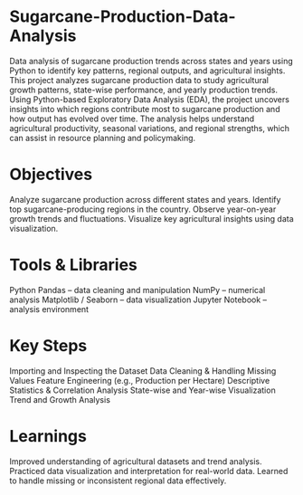# Sugarcane-Production-Data-Analysis
Data analysis of sugarcane production trends across states and years using Python to identify key patterns, regional outputs, and agricultural insights.
This project analyzes sugarcane production data to study agricultural growth patterns, state-wise performance, and yearly production trends. Using Python-based Exploratory Data Analysis (EDA), the project uncovers insights into which regions contribute most to sugarcane production and how output has evolved over time.
The analysis helps understand agricultural productivity, seasonal variations, and regional strengths, which can assist in resource planning and policymaking.

# Objectives
Analyze sugarcane production across different states and years.
Identify top sugarcane-producing regions in the country.
Observe year-on-year growth trends and fluctuations.
Visualize key agricultural insights using data visualization.

# Tools & Libraries
Python
Pandas – data cleaning and manipulation
NumPy – numerical analysis
Matplotlib / Seaborn – data visualization
Jupyter Notebook – analysis environment

# Key Steps
Importing and Inspecting the Dataset
Data Cleaning & Handling Missing Values
Feature Engineering (e.g., Production per Hectare)
Descriptive Statistics & Correlation Analysis
State-wise and Year-wise Visualization
Trend and Growth Analysis

# Learnings
Improved understanding of agricultural datasets and trend analysis.
Practiced data visualization and interpretation for real-world data.
Learned to handle missing or inconsistent regional data effectively.
